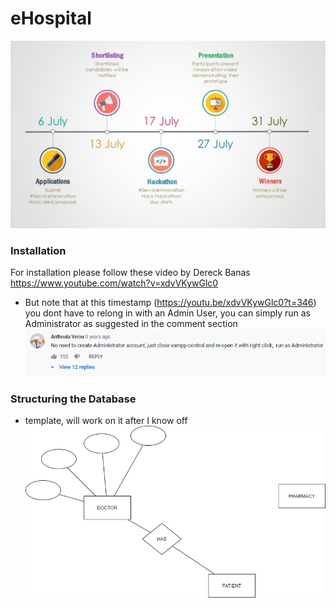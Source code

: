 # eHospital

![alt text](Pictures/timeline.jpg)

### Installation
For installation please follow these video by Dereck Banas https://www.youtube.com/watch?v=xdvVKywGlc0

- But note that at this timestamp (https://youtu.be/xdvVKywGlc0?t=346) you dont have to relong in with an Admin User, you can simply run as Administrator as suggested in the comment section
![alt text](Pictures/Admin_option.png)

### Structuring the Database
- template, will work on it after I know off
![alt text](Pictures/schema.png)
